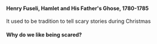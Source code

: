 #### Henry Fuseli, Hamlet and His Father's Ghose, 1780-1785


It used to be tradition to tell scary stories during Christmas
#### Why do we like being scared?

